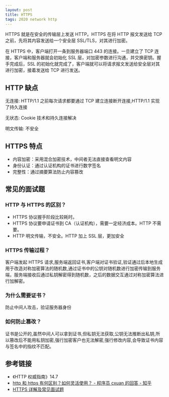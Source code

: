 ```yaml
---
layout: post
title: HTTPS
tags: 2020 network http
---
```


HTTPS 就是在安全的传输层上发送 HTTP。HTTPS 在将 HTTP 报文发送给 TCP 之前，先将其内容发送给一个安全层 SSL/TLS，对其进行加密。

在 HTTPS 中，客户端打开一条到服务器端口 443 的连接。一旦建立了 TCP 连接，客户端和服务器就会初始化 SSL 层，对加密参数进行沟通，并交换密钥。握手完成后，SSL 的初始化就完成了，客户端就可以将请求报文发送给安全层对其进行加密，接着发送给 TCP 进行发送。

## HTTP 缺点

无连接: HTTP/1.1 之前每次请求都要通过 TCP 建立连接断开连接,HTTP/1.1 实现了持久连接

无状态: Cookie 技术和持久连接解决

明文传输: 不安全

## HTTPS 特点

- 内容加密：采用混合加密技术，中间者无法直接查看明文内容
- 身份认证：通过认证机构的证书进行数字签名
- 完整性：通过摘要算法防止内容篡改

## 常见的面试题

### HTTP 与 HTTPS 的区别？

- HTTPS 协议握手阶段比较耗时。
- HTTPS 协议要申请证书到 CA（认证机构），需要一定经济成本。HTTP 不需要。
- HTTP 明文传输，不安全。HTTP 加上 SSL 层，更加安全

### HTTPS 传输过程？

客户端发起 HTTPS 请求,服务端返回证书,客户端对证书验证,验证通过后本地生成用于改造对称加密算法的随机数,通过证书中的公钥对随机数进行加密传输到服务端，服务端接收后通过私钥解密得到随机数，之后的数据交互通过对称加密算法进行加解密。

### 为什么需要证书？

防止中间人攻击，验证服务器身份

### 如何防止篡改？

证书是公开的,虽然中间人可以拿到证书,但私钥无法获取,公钥无法推断出私钥,所以篡改后不能用私钥加密,强行加密客户也无法解密,强行修改内容,会导致证书内容与签名中的指纹不匹配。

## 参考链接

- 《HTTP 权威指南》14.7
- [http 和 https 有何区别？如何灵活使用？ - 程序员 cxuan 的回答 - 知乎](https://www.zhihu.com/question/19577317/answer/1157658840)
- [HTTPS 详解及常见面试题](https://www.cnblogs.com/Duikerdd/p/12030955.html)
